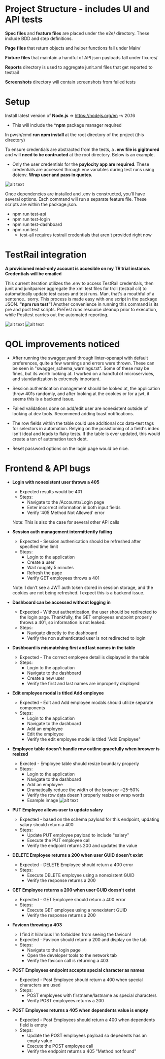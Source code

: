 # Project Structure - includes UI and API tests

**Spec files** and **feature files** are placed under the e2e/ directory. These include BDD and step definitions.

**Page files** that return objects and helper functions fall under Main/

**Fixture files** that maintain a handful of API json payloads fall under fixures/

**Reports** directory is used to aggregate junit.xml files that get reported to testrail

**Screenshots** directory will contain screenshots from failed tests

# Setup 

Install latest version of **Node.js** => https://nodejs.org/en -v 20.16
- This will include the ***npm** package manager required 

In pwsh/cmd **run npm install** at the root directory of the project (this directory)

To ensure credentials are abstracted from the tests, a **.env file is gigitnored** and will **need to be contructed** at the root directory. Below is an example.

- Only the user credentials for the **paylocity app are required**. These credentials are accessed through env variables during test runs using dotenv. **Wrap user and pass in quotes.** 
            
![alt text](image.png)

Once dependencies are installed and .env is constructed, you'll have several options. Each command will run a separate feature file. These scripts are within the package.json.

- npm run test-api
- npm run test-login
- npm run test-dashboard
- npm run test 
    - test-all requires testrail credentials that aren't provided right now


# TestRail integration
**A provisioned read-only account is accesible on my TR trial instance. Credentials will be emailed**

This current iteration utilizes the .env to access TestRail credentials, then junit and junitparser aggregate the xml test files for trcli (testrail cli) to automatically update test cases and test runs. Man, that's a mouthful of a sentence.. sorry. This process is made easy with one script in the package JSON. **"npm run test"**! Another convenience in running this command is its pre and post test scripts. PreTest runs resource cleanup prior to execution, while Posttest carries out the automated reporting.

![alt text](image-4.png)
![alt text](image-3.png)

# QOL improvements noticed

- After running the swagger.yaml through linter-openapi with default preferences, quite a few warnings and errors were thrown. These can be seen in "swagger_schema_warnings.txt". Some of these may be fines, but its worth looking at. I worked on a handful of microservices, and standardization is extremely important. 

- Session authentication management should be looked at, the application throw 401s randomly, and after looking at the cookies or for a jwt, it seems this is a backend issue. 

- Failed validations done on add/edit user are nonexistent outside of looking at dev tools. Recommend adding toast notifications.

- The row fields within the table could use additional ccs data-test tags for selectors in automation. Relying on the posistioning of a field's index isn't ideal and leads to flaky tests. If the table is ever updated, this would create a ton of automation tech debt. 

- Reset password options on the login page would be nice. 

# Frontend & API bugs

- **Login with nonexistent user throws a 405**
    - Expected results would be 401
    - Steps:
        - Navigate to the /Accounts/Login page
        - Enter incorrect information in both input fields
        - Verify '405 Method Not Allowed' error 
    
    Note: This is also the case for several other API calls 

- **Session auth management intermittently failing** 
    - Expected - Session authenication should be refreshed after specified time limit
    - Steps:
        - Login to the application 
        - Create a user
        - Wait roughly 5 minutes
        - Refresh the page
        - Verify GET employees throws a 401

    Note: I don't see a JWT auth token stored in session storage, and the cookies are not being refreshed. I expect this is a backend issue. 

- **Dashboard can be accessed without logging in** 
    - Expected - Without authentication, the user should be redirected to the login page. Thankfully, the GET employees endpoint properly throws a 401, so information is not leaked.  
    - Steps:
        - Navigate directly to the dashboard
        - Verify the non authenticated user is not redirected to login

- **Dashboard is mismatching first and last names in the table**
    - Expected - The correct employee detail is displayed in the table
    - Steps:
        - Login to the application
        - Navigate to the dashboard
        - Create a new user 
        - Verify the first and last names are improperly displayed

- **Edit employee modal is titled Add employee**
    - Expected - Edit and Add employee modals should utilize separate components 
    - Steps:
        - Login to the application
        - Navigate to the dashboard
        - Add an employee
        - Edit the employee
        - Verify the edit employee model is titled "Add Employee"

- **Employee table doesn't handle row outline gracefully when broswer is resized**
    - Exected - Employee table should resize boundary properly 
    - Steps:
        - Login to the application 
        - Navigate to the dashboard
        - Add an employee
        - Dramatically reduce the width of the browser ~25-50%
        - Verify the row data doesn't properly resize or wrap words
        - Example image
![alt text](image-1.png)

- **PUT Employee allows user to update salary**
    - Expected - based on the schema payload for this endpoint, updating salary should return a 400
    - Steps:
        - Update PUT employee payload to include "salary"
        - Execute the PUT employee call
        - Verify the endpoint returns 200 and updates the value

- **DELETE Employee returns a 200 when user GUID doesn't exist**
    - Expected - DELETE Employee should return a 400 error 
    - Steps:
        - Execute DELETE employee using a nonexistent GUID
        - Verify the response returns a 200 

- **GET Employee returns a 200 when user GUID doesn't exist**
    - Expected - GET Employee should return a 400 error
    - Steps:
        - Execute GET employee using a nonexistent GUID
        - Verify the response returns a 200 

- **Favicon throwing a 403**
    - I find it hilarious I'm forbidden from seeing the favicon!
    - Expected - Favicon should return a 200 and display on the tab
    - Steps:
        - Navigate to the login page
        - Open the developer tools to the network tab
        - Verify the favicon call is returning a 403

- **POST Employees endpoint accepts special character as names**
    - Expected - Post Employee should return a 400 when special characters are used
    - Steps:
        - POST employees with firstname/lastname as special characters 
        - Verify POST employees returns a 200 

- **POST Employees returns a 405 when dependents value is empty**
    - Expected - Post Employees should return a 400 when dependents field is empty
    - Steps:
        - Update the POST employees payload so depedents has an empty value
        - Execute the POST employee call 
        - Verify the endpoint returns a 405 "Method not found"

